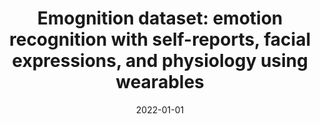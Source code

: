 ---
# Documentation: https://wowchemy.com/docs/managing-content/

title: 'Emognition dataset: emotion recognition with self-reports, facial expressions,
  and physiology using wearables'
subtitle: ''
summary: ''
authors:
- saganowski
- Joanna Komoszyńska
- Maciej Behnke
- perz
- Dominika Kunc
- Bartłomiej P. Klich
- Łukasz Kaczmarek
- kazienko
tags: []
categories: []
date: '2022-01-01'
lastmod: 2022-10-07T05:43:35Z
featured: false
draft: false

# Featured image
# To use, add an image named `featured.jpg/png` to your page's folder.
# Focal points: Smart, Center, TopLeft, Top, TopRight, Left, Right, BottomLeft, Bottom, BottomRight.
image:
  caption: ''
  focal_point: ''
  preview_only: false

# Projects (optional).
#   Associate this post with one or more of your projects.
#   Simply enter your project's folder or file name without extension.
#   E.g. `projects = ["internal-project"]` references `content/project/deep-learning/index.md`.
#   Otherwise, set `projects = []`.
projects: []
publishDate: '2022-10-07T05:43:34.328140Z'
publication_types:
- '2'
abstract: ''
publication: '*Scientific Data*'
doi: 10.1038/s41597-022-01262-0
links:
- name: URL
  url: https://www.nature.com/articles/s41597-022-01262-0
---